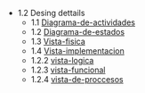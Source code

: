  - 1.2 Desing dettails
    - 1.1 [Diagrama-de-actividades](https://github.com/F3liP3L/Software2-QuickJob-Documentacion/tree/main/Desing-dettails/Diagrama-de-actividades)
    - 1.2 [Diagrama-de-estados](https://github.com/F3liP3L/Software2-QuickJob-Documentacion/tree/main/Desing-dettails/Diagrama-de-estados)
    - 1.3 [Vista-fisica](https://github.com/F3liP3L/Software2-QuickJob-Documentacion/tree/main/Desing-dettails/Vista-fisica)
    - 1.4 [Vista-implementacion](https://github.com/F3liP3L/Software2-QuickJob-Documentacion/tree/main/Desing-dettails/Vista-implementacion)
    - 1.2.2 [vista-logica](https://github.com/F3liP3L/Software2-QuickJob-Documentacion/tree/main/Desing-dettails/vista-logica)
    - 1.2.3 [vista-funcional](https://github.com/F3liP3L/Software2-QuickJob-Documentacion/tree/main/Desing-dettails/vista-funcional)
    - 1.2.4 [vista-de-proccesos](https://github.com/F3liP3L/Software2-QuickJob-Documentacion/tree/main/Desing-dettails/vista-de-proccesos)

    
